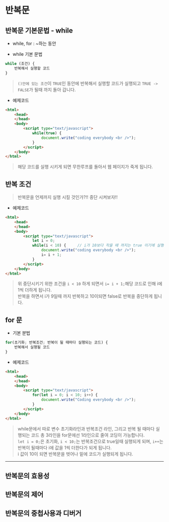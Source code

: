 # 반복문
## 반복문 기본문법 - while
- while, for : ~하는 동안

- while 기본 문법
```javascript
while (조건) {
    반복해서 실행할 코드
}
```
> `()안에 있는 조건`이 `TRUE`인 동안에 반복해서 실행할 코드가 실행되고 `TRUE -> FALSE`가 될때 까지 돌아 갑니다.

- 예제코드
```html
<html>
    <head>
    </head>
    <body>
        <script type="text/javascript">
            while(true) {
                document.write("coding everybody <br />");
            }
        </script>
    </body>
</html>
```
> 해당 코드를 실행 시키게 되면 무한루프를 돌아서 웹 페이지가 죽게 됩니다.


## 반복 조건
> 반복문을 언제까지 실행 시킬 것인가?!! 중단 시켜보자!!

- 예제코드
```html
<html>
    <head>
    </head>
    <body>
        <script type="text/javascript">
            let i = 0;
            while(i < 10) {     // i가 10보다 작을 때 까지는 true 이기에 실행, 같거나 크다면 false가 됨
                document.write("coding everybody <br />");
                i= i + 1; 
            }
        </script>
    </body>
</html>
```
> 위 중단시키기 위한 조건을 `i < 10` 하게 되면서 `i= i + 1;`해당 코드로 인해 i에 1씩 더하게 됩니다.  
반복을 하면서 i가 9일때 까지 반복하고 10이되면 false로 반복을 중단하게 됩니다.

## for 문
- 기본 분법
```javascript
for(초기화; 반복조건; 반복이 될 때마다 실행되는 코드) {
    반복해서 실행될 코드
}
```

- 예제코드
```html
<html>
    <head>
    </head>
    <body>
        <script type="text/javascript">
            for(let i = 0; i < 10; i++) {
                document.write("Coding everybody <br />");
            }
        </script>
    </body>
</html>
```
> while문에서 따로 변수 초기화라인과 반복조건 라인, 그리고 반복 될 때마다 실행되는 코드 총 3라인을 for문에선 1라인으로 줄여 코딩이 가능합니다.  
`let i = 0;`은 초기화, `i < 10;`는 반복조건으로 true일때 실행되게 되며, `i++`는 반복이 될때마다 i에 값을 1씩 더한다가 되게 됩니다.  
i 값이 10이 되면 반복문을 벗어나 밑에 코드가 실행되게 됩니다.

<hr />



## 반복문의 효용성

## 반복문의 제어

## 반복문의 중첩사용과 디버거

